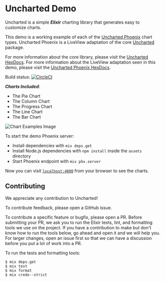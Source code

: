 # Uncharted Demo
Uncharted is a simple ***Elixir*** charting library that generates easy to customize charts.

This demo is a working example of each of the [Uncharted Phoenix](https://github.com/unchartedelixir/uncharted/tree/master/uncharted_phoenix) chart types. Uncharted Phoenix is a LiveView adaptation of the core [Uncharted](https://github.com/unchartedelixir/uncharted/tree/master/uncharted) package.

For more information about the core library, please visit the [Uncharted HexDocs](https://hexdocs.pm/uncharted/readme.html).
For more information about the LiveView adaptation seen in this demo, please visit the [Uncharted Phoenix HexDocs](https://hexdocs.pm/uncharted_phoenix/readme.html).

Build status: [![CircleCI](https://circleci.com/gh/unchartedelixir/demo/tree/master.svg?style=svg)](https://circleci.com/gh/unchartedelixir/demo/tree/master)

***Charts Included***:
- The Pie Chart
- The Column Chart
- The Progress Chart
- The Line Chart
- The Bar Chart

![Chart Examples Image](/assets/static/images/uncharted.jpg?raw=true "Bar Chart")

To start the demo Phoenix server:

  * Install dependencies with `mix deps.get`
  * Install Node.js dependencies with `npm install` inside the `assets` directory
  * Start Phoenix endpoint with `mix phx.server`

Now you can visit [`localhost:4000`](http://localhost:4000) from your browser to see the charts.

## Contributing

We appreciate any contribution to Uncharted!

To contribute feedback, please open a GitHub issue.

To contribute a specific feature or bugfix, please open a PR. Before submitting your PR, we ask you to run the Elixir
tests, lint, and formatting tools we use on the project. If you have a contribution to make but don't know how to run
the tools below, go ahead and open it and we will help you. For larger changes, open an issue first so that we can have
a discussion before you put a lot of work into a PR.

To run the tests and formatting tools:

```
$ mix deps.get
$ mix test
$ mix format
$ mix credo--strict
 ```
